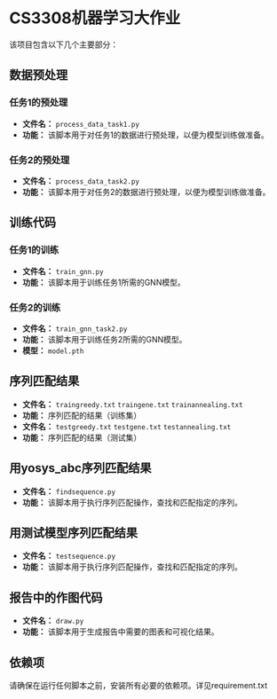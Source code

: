 # CS3308机器学习大作业

该项目包含以下几个主要部分：

## 数据预处理

### 任务1的预处理

- **文件名：** `process_data_task1.py`
- **功能：** 该脚本用于对任务1的数据进行预处理，以便为模型训练做准备。

### 任务2的预处理

- **文件名：** `process_data_task2.py`
- **功能：** 该脚本用于对任务2的数据进行预处理，以便为模型训练做准备。

## 训练代码

### 任务1的训练

- **文件名：** `train_gnn.py`
- **功能：** 该脚本用于训练任务1所需的GNN模型。

### 任务2的训练

- **文件名：** `train_gnn_task2.py`
- **功能：** 该脚本用于训练任务2所需的GNN模型。
- **模型：** `model.pth`
## 序列匹配结果
- **文件名：** `traingreedy.txt` `traingene.txt` `trainannealing.txt`
- **功能：** 序列匹配的结果（训练集）
- **文件名：** `testgreedy.txt` `testgene.txt` `testannealing.txt`
- **功能：** 序列匹配的结果（测试集）
## 用yosys_abc序列匹配结果
- **文件名：** `findsequence.py`
- **功能：** 该脚本用于执行序列匹配操作，查找和匹配指定的序列。
## 用测试模型序列匹配结果
- **文件名：** `testsequence.py`
- **功能：** 该脚本用于执行序列匹配操作，查找和匹配指定的序列。
## 报告中的作图代码

- **文件名：** `draw.py`
- **功能：** 该脚本用于生成报告中需要的图表和可视化结果。

## 依赖项

请确保在运行任何脚本之前，安装所有必要的依赖项。详见requirement.txt
